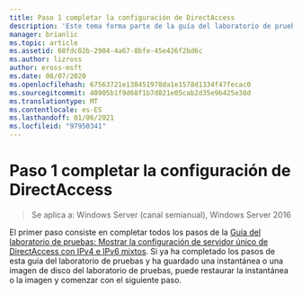 ```yaml
---
title: Paso 1 completar la configuración de DirectAccess
description: 'Este tema forma parte de la guía del laboratorio de pruebas: demostración de una implementación multisitio de DirectAccess para Windows Server 2016'
manager: brianlic
ms.topic: article
ms.assetid: 68fdc02b-2904-4a67-8bfe-45e426f2bd6c
ms.author: lizross
author: eross-msft
ms.date: 08/07/2020
ms.openlocfilehash: 67563721e138451978da1e1578d1334f47fecac0
ms.sourcegitcommit: 40905b1f9d68f1b7d821e05cab2d35e9b425e38d
ms.translationtype: MT
ms.contentlocale: es-ES
ms.lasthandoff: 01/06/2021
ms.locfileid: "97950341"
---
```

# <a name="step-1-complete-the-directaccess-configuration"></a>Paso 1 completar la configuración de DirectAccess

>Se aplica a: Windows Server (canal semianual), Windows Server 2016

El primer paso consiste en completar todos los pasos de la [Guía del laboratorio de pruebas: Mostrar la configuración de servidor único de DirectAccess con IPv4 e IPv6 mixtos](https://go.microsoft.com/fwlink/p/?LinkId=237004). Si ya ha completado los pasos de esta guía del laboratorio de pruebas y ha guardado una instantánea o una imagen de disco del laboratorio de pruebas, puede restaurar la instantánea o la imagen y comenzar con el siguiente paso.
